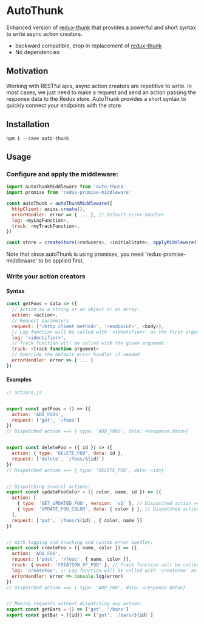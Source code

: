 # AutoThunk

Enhanced version of [redux-thunk](https://github.com/reduxjs/redux-thunk) that provides a powerful and short syntax to write async action creators.

- backward compatible, drop in replacement of [redux-thunk](https://github.com/reduxjs/redux-thunk)
- No dependencies

## Motivation

Working with RESTful apis, async action creators are repetitive to write. In most cases, we just need to make a request and send an action passing the response data to the Redux store.
AutoThunk provides a short syntax to quickly connect your endpoints with the store.

## Installation

```
npm i --save auto-thunk
```

## Usage

### Configure and apply the middleware:

```js
import autoThunkMiddleware from 'auto-thunk'
import promise from 'redux-promise-middleware'

const autoThunk = autoThunkMiddleware({
  httpClient: axios.create(),
  errorHandler: error => { ... }, // Default error handler
  log: <myLogFunction>,
  track: <myTrackFunction>,
})

const store = createStore(<reducers>, <initialState>, applyMiddleware([promise(), autoThunk]))
```

Note that since autoThunk is using promises, you need 'redux-promise-middleware' to be applied first.

### Write your action creators

#### Syntax
```js
const getFoos = data => ({
  // Action as a string or an object or an array.
  action: <action>,
  // Request parameters
  request: ['<http client method>', '<endpoint>', <body>],
  // Log function will be called with '<identifier>' as the first argument, and the response/error as the second argument.
  log: '<identifier>',
  // Track function will be called with the given argument.
  track: <track function argument>
  // Override the default error handler if needed
  errorHandler: error => { ... }
})
```

#### Examples
```js
// actions.js


export const getFoos = () => ({
  action: 'ADD_FOOS',
  request: ['get', '/foos']
})
// Dispatched action ==> { type: 'ADD_FOOS', data: <response.data>}


export const deleteFoo = ({ id }) => ({
  action: { type: 'DELETE_FOO', data: id },
  request: ['delete', `/foos/${id}`]
})
// Dispatched action ==> { type: 'DELETE_FOO', data: <id>}


// Dispatching several actions:
export const updateFooColor = ({ color, name, id }) => ({
  action: [
    { type: 'SET_UPDATED_FOO', version: 'v2' }, // Dispatched action ==> { type: 'SET_UPDATED_FOO', data: <response.data>, version: 'v2'}
    { type: 'UPDATE_FOO_COLOR', data: { color } }, // Dispatched action ==> { type: 'SET_UPDATED_FOO', data: { color } }
  ],
  request: ['put', `/foos/${id}`, { color, name }]
})


// With logging and tracking and custom error handler:
export const createFoo = ({ name, color }) => ({
  action: 'ADD_FOO',
  request: ['post', '/foos', { name, color }],
  track: { event: 'CREATION_OF_FOO' }, // Track function will be called with { event: 'CREATION_OF_FOO' }
  log: 'createFoo', // Log function will be called with 'createFoo' as the first argument, and the response/error as the second argument.
  errorHandler: error => console.log(error)
})
// Dispatched action ==> { type: 'ADD_FOO', data: <response.data>}


// Making requests without dispatching any action:
export const getBars = () => ['get', '/bars']
export const getBar = ({id}) => ['get', `/bars/${id}`]
```
